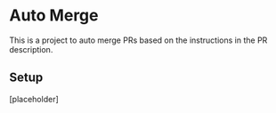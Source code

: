 # Auto Merge

This is a project to auto merge PRs based on the instructions in the PR description.

## Setup

[placeholder]